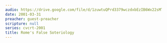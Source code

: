 ```yaml
---
audio: https://drive.google.com/file/d/1zuwtuQPrd3379wczdxbEzIB6Wx22sMTL/view
date: 2001-03-31
preacher: guest-preacher
scripture: null
series: cvcrt-2001
title: Rome's False Soteriology
---
```

